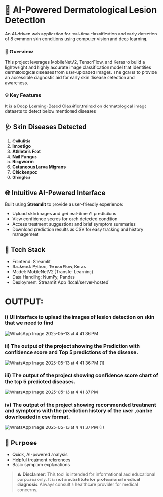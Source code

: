 # 🧠 AI-Powered Dermatological Lesion Detection
An AI-driven web application for real-time classification and early detection of 8 common skin conditions using computer vision and deep learning.

### 🚀 Overview
This project leverages MobileNetV2, TensorFlow, and Keras to build a lightweight and highly accurate image classification model that identifies dermatological diseases from user-uploaded images. The goal is to provide an accessible diagnostic aid for early skin disease detection and awareness.

### 💡 Key Features 
It is a Deep Learning-Based Classifier,trained on dermatological image datasets to detect below mentioned diseases

## 🩺 Skin Diseases Detected

1. **Cellulitis**
2. **Impetigo**
3. **Athlete’s Foot**
4. **Nail Fungus**
5. **Ringworm**
6. **Cutaneous Larva Migrans**
7. **Chickenpox**
8. **Shingles**

## 🌐 Intuitive AI-Powered Interface

Built using **Streamlit** to provide a user-friendly experience:

- Upload skin images and get real-time AI predictions  
- View confidence scores for each detected condition  
- Access treatment suggestions and brief symptom summaries  
- Download prediction results as CSV for easy tracking and history management  

## 🧰 Tech Stack
- Frontend: Streamlit
- Backend: Python, TensorFlow, Keras
- Model: MobileNetV2 (Transfer Learning)
- Data Handling: NumPy, Pandas
- Deployment: Streamlit App (local/server-hosted)


# OUTPUT:
### i) UI interface to upload the images of lesion detection on skin that we need to find
![WhatsApp Image 2025-05-13 at 4 41 36 PM](https://github.com/user-attachments/assets/e05587ec-d76b-4035-96ea-de61e58f21b4)
### ii) The output of the project showing the Prediction with confidence score and Top 5 predictions of the disease.
![WhatsApp Image 2025-05-13 at 4 41 36 PM (1)](https://github.com/user-attachments/assets/d7dbcd48-d16f-4e2e-9810-8b8f5becc057)
### iii) The output of the project showing confidence score chart of the top 5 predicted diseases. 
![WhatsApp Image 2025-05-13 at 4 41 37 PM](https://github.com/user-attachments/assets/774acb7a-ae27-42e8-bb79-023a3c5276c1)
### iv) The output of the project showing recommended treatment and symptoms with the prediction history of the user ,can be downloaded in csv format. 
![WhatsApp Image 2025-05-13 at 4 41 37 PM (1)](https://github.com/user-attachments/assets/ac6c7f41-7d12-4b09-adea-89f6ac9407f1)

## 🎯 Purpose
- Quick, AI-powered analysis  
- Helpful treatment references  
- Basic symptom explanations  

> ⚠️ **Disclaimer**: This tool is intended for informational and educational purposes only. It is **not a substitute for professional medical diagnosis**. Always consult a healthcare provider for medical concerns.


